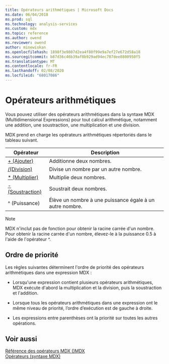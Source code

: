 ```yaml
---
title: Opérateurs arithmétiques | Microsoft Docs
ms.date: 06/04/2018
ms.prod: sql
ms.technology: analysis-services
ms.custom: mdx
ms.topic: reference
ms.author: owend
ms.reviewer: owend
author: minewiskan
ms.openlocfilehash: 1898f3e9807d2ea4f80f99e9a7ef27e672d58a18
ms.sourcegitcommit: b87d36c46b39af8b929ad94ec707dee8800950f5
ms.translationtype: MT
ms.contentlocale: fr-FR
ms.lasthandoff: 02/08/2020
ms.locfileid: "68017086"
---
```

# <a name="arithmetic-operators"></a>Opérateurs arithmétiques


  Vous pouvez utiliser des opérateurs arithmétiques dans la syntaxe MDX (Multidimensional Expressions) pour tout calcul arithmétique, notamment une addition, une soustraction, une multiplication et une division.  
  
 MDX prend en charge les opérateurs arithmétiques répertoriés dans le tableau suivant.  
  
|Opérateur|Description|  
|--------------|-----------------|  
|[+ (Ajouter)](../mdx/add-mdx.md)|Additionne deux nombres.|  
|[/(Division)](../mdx/divide-mdx-operator-reference.md)|Divise un nombre par un autre nombre.|  
|[* (Multiplier)](../mdx/multiply-mdx.md)|Multiplie deux nombres.|  
|[-(Soustraction)](../mdx/subtract-mdx.md)|Soustrait deux nombres.|  
|^ (Puissance) |Élève un nombre à une puissance égale à un autre nombre.|  
  
> [!NOTE]  
>  MDX n'inclut pas de fonction pour obtenir la racine carrée d'un nombre. Pour obtenir la racine carrée d'un nombre, élevez-le à la puissance 0.5 à l'aide de l'opérateur ^.  
  
## <a name="order-of-precedence"></a>Ordre de priorité  
 Les règles suivantes déterminent l'ordre de priorité des opérateurs arithmétiques dans une expression MDX :  
  
-   Lorsqu'une expression contient plusieurs opérateurs arithmétiques, MDX exécute d'abord la multiplication et la division, puis la soustraction et l'addition.  
  
-   Lorsque tous les opérateurs arithmétiques dans une expression ont le même niveau de priorité, l’ordre d’exécution est de gauche à droite.  
  
-   Les expressions entre parenthèses ont la priorité sur toutes les autres opérations.  
  
## <a name="see-also"></a>Voir aussi  
 [Référence des opérateurs MDX &#40;&#41;MDX](../mdx/mdx-operator-reference-mdx.md)   
 [Opérateurs &#40;syntaxe MDX&#41;](../mdx/operators-mdx-syntax.md)  
  
  
